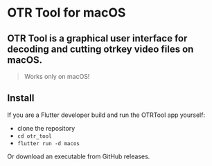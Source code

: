 # OTR Tool for macOS

## OTR Tool is a graphical user interface for decoding and cutting otrkey video files on macOS.

> Works only on macOS!

## Install

If you are a Flutter developer build and run the OTRTool app yourself:
- clone the repository
- `cd otr_tool`
- `flutter run -d macos`

Or download an executable from GitHub releases.


